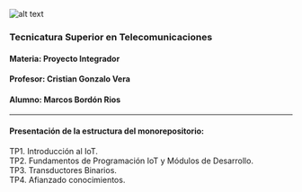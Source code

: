 ![alt text](./z.%20Recursos/Imágenes/LogoPI.png)  
### Tecnicatura Superior en Telecomunicaciones
#### **Materia: Proyecto Integrador**
#### **Profesor: Cristian Gonzalo Vera**
#### **Alumno: Marcos Bordón Rios**
---
#### **Presentación de la estructura del monorepositorio:**
TP1. Introducción al IoT.  
TP2. Fundamentos de Programación IoT y Módulos de Desarrollo.  
TP3. Transductores Binarios.  
TP4. Afianzado conocimientos.